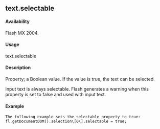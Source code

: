## text.selectable

#### Availability

Flash MX 2004.

#### Usage

text.selectable

#### Description

Property; a Boolean value. If the value is true, the text can be selected.
>
Input text is always selectable. Flash generates a warning when this property is set to false and used with input text.

#### Example

```
The following example sets the selectable property to true: fl.getDocumentDOM().selection\[0\].selectable = true;

```